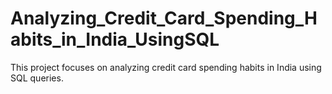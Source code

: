 # Analyzing_Credit_Card_Spending_Habits_in_India_UsingSQL
This project focuses on analyzing credit card spending habits in India using SQL queries. 
